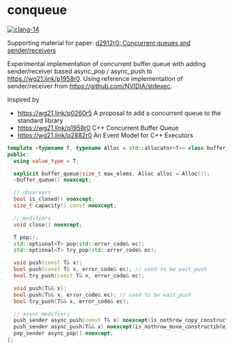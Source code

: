 # conqueue

[![clang-14](https://github.com/GorNishanov/conqueue/actions/workflows/ci.yml/badge.svg)](https://github.com/GorNishanov/conqueue/actions/workflows/ci.yml)

Supporting material for
paper: [d2912r0: Concurrent queues and sender/receivers](d2912r0.md)

Experimental implementation of concurrent buffer queue with adding sender/receiver based async_pop / async_push to https://wg21.link/p1958r0. Using reference implementation of sender/receiver from https://github.com/NVIDIA/stdexec.

Inspired by

- https://wg21.link/p0260r5 A proposal to add a concurrent queue
  to the standard library
- https://wg21.link/p1958r0 C++ Concurrent Buffer Queue
- https://wg21.link/p2882r0 An Event Model for C++ Executors

```c++
template <typename T, typename Alloc = std::allocator<T>> class buffer_queue {
public:
  using value_type = T;

  explicit buffer_queue(size_t max_elems, Alloc alloc = Alloc());
  ~buffer_queue() noexcept;

  // observers
  bool is_closed() noexcept;
  size_t capacity() const noexcept;

  // modifiers
  void close() noexcept;

  T pop();
  std::optional<T> pop(std::error_code& ec);
  std::optional<T> try_pop(std::error_code& ec);

  void push(const T& x);
  bool push(const T& x, error_code& ec); // used to be wait_push
  bool try_push(const T& x, error_code& ec);

  void push(T&& x);
  bool push(T&& x, error_code& ec); // used to be wait_push
  bool try_push(T&& x, error_code& ec);

  // async modifiers
  push_sender async_push(const T& x) noexcept(is_nothrow_copy_constructible_v<T>);
  push_sender async_push(T&& x) noexcept(is_nothrow_move_constructible_v<T>);
  pop_sender async_pop() noexcept;
};
```
